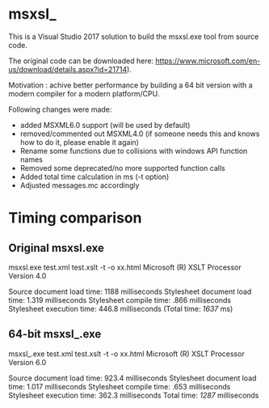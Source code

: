 # msxsl_

This is a Visual Studio 2017 solution to build the msxsl.exe tool from source code.

The original code can be downloaded here: https://www.microsoft.com/en-us/download/details.aspx?id=21714).

Motivation : achive better performance by building a 64 bit version with a modern compiler for a modern platform/CPU.

Following changes were made:
- added MSXML6.0 support (will be used by default)
- removed/commented out MSXML4.0 (if someone needs this and knows how to do it, please enable it again)
- Rename some functions due to collisions with windows API function names
- Removed some deprecated/no more supported function calls
- Added total time calculation in ms (-t option)
- Adjusted messages.mc accordingly

Timing comparison
=================

Original msxsl.exe
------------------
msxsl.exe test.xml test.xslt -t -o xx.html
Microsoft (R) XSLT Processor Version 4.0

Source document load time:     1188 milliseconds
Stylesheet document load time: 1.319 milliseconds
Stylesheet compile time:       .866 milliseconds
Stylesheet execution time:     446.8 milliseconds
                  (Total time: *1637* ms)

64-bit msxsl_.exe
-----------------
msxsl_.exe test.xml test.xslt -t -o xx.html
Microsoft (R) XSLT Processor Version 6.0

Source document load time:     923.4 milliseconds
Stylesheet document load time: 1.017 milliseconds
Stylesheet compile time:       .653 milliseconds
Stylesheet execution time:     362.3 milliseconds
                   Total time: *1287* milliseconds
                   
